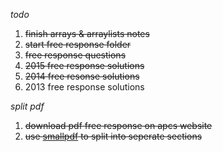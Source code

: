 *todo*

1. ~~finish arrays & arraylists notes~~
2. ~~start free response folder~~
3. ~~free response questions~~
4. ~~2015 free response solutions~~
5. ~~2014 free resonse solutions~~
6. 2013 free response solutions

*split pdf*

1. ~~download pdf free response on apcs website~~
2. ~~use [smallpdf](http://smallpdf.com/split-pdf) to split into seperate sections~~
